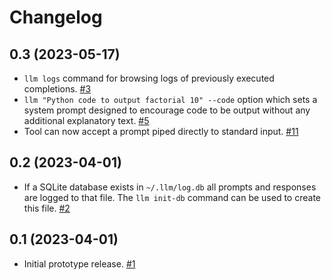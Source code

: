 # Changelog

## 0.3 (2023-05-17)

- `llm logs` command for browsing logs of previously executed completions. [#3](https://github.com/simonw/llm/issues/3)
- `llm "Python code to output factorial 10" --code` option which sets a system prompt designed to encourage code to be output without any additional explanatory text. [#5](https://github.com/simonw/llm/issues/5)
- Tool can now accept a prompt piped directly to standard input. [#11](https://github.com/simonw/llm/issues/11)

## 0.2 (2023-04-01)

- If a SQLite database exists in `~/.llm/log.db` all prompts and responses are logged to that file. The `llm init-db` command can be used to create this file. [#2](https://github.com/simonw/llm/issues/2)

## 0.1 (2023-04-01)

- Initial prototype release. [#1](https://github.com/simonw/llm/issues/1)